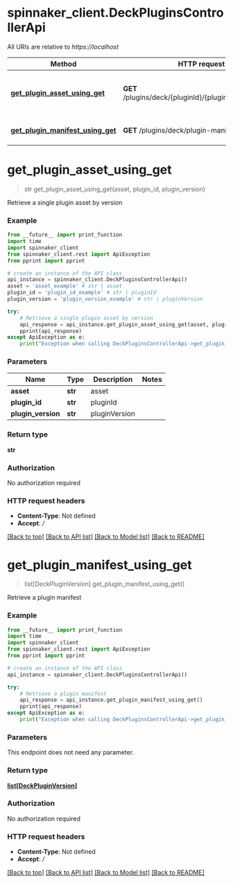 # spinnaker_client.DeckPluginsControllerApi

All URIs are relative to *https://localhost*

Method | HTTP request | Description
------------- | ------------- | -------------
[**get_plugin_asset_using_get**](DeckPluginsControllerApi.md#get_plugin_asset_using_get) | **GET** /plugins/deck/{pluginId}/{pluginVersion}/{asset} | Retrieve a single plugin asset by version
[**get_plugin_manifest_using_get**](DeckPluginsControllerApi.md#get_plugin_manifest_using_get) | **GET** /plugins/deck/plugin-manifest.json | Retrieve a plugin manifest


# **get_plugin_asset_using_get**
> str get_plugin_asset_using_get(asset, plugin_id, plugin_version)

Retrieve a single plugin asset by version

### Example
```python
from __future__ import print_function
import time
import spinnaker_client
from spinnaker_client.rest import ApiException
from pprint import pprint

# create an instance of the API class
api_instance = spinnaker_client.DeckPluginsControllerApi()
asset = 'asset_example' # str | asset
plugin_id = 'plugin_id_example' # str | pluginId
plugin_version = 'plugin_version_example' # str | pluginVersion

try:
    # Retrieve a single plugin asset by version
    api_response = api_instance.get_plugin_asset_using_get(asset, plugin_id, plugin_version)
    pprint(api_response)
except ApiException as e:
    print("Exception when calling DeckPluginsControllerApi->get_plugin_asset_using_get: %s\n" % e)
```

### Parameters

Name | Type | Description  | Notes
------------- | ------------- | ------------- | -------------
 **asset** | **str**| asset | 
 **plugin_id** | **str**| pluginId | 
 **plugin_version** | **str**| pluginVersion | 

### Return type

**str**

### Authorization

No authorization required

### HTTP request headers

 - **Content-Type**: Not defined
 - **Accept**: */*

[[Back to top]](#) [[Back to API list]](../README.md#documentation-for-api-endpoints) [[Back to Model list]](../README.md#documentation-for-models) [[Back to README]](../README.md)

# **get_plugin_manifest_using_get**
> list[DeckPluginVersion] get_plugin_manifest_using_get()

Retrieve a plugin manifest

### Example
```python
from __future__ import print_function
import time
import spinnaker_client
from spinnaker_client.rest import ApiException
from pprint import pprint

# create an instance of the API class
api_instance = spinnaker_client.DeckPluginsControllerApi()

try:
    # Retrieve a plugin manifest
    api_response = api_instance.get_plugin_manifest_using_get()
    pprint(api_response)
except ApiException as e:
    print("Exception when calling DeckPluginsControllerApi->get_plugin_manifest_using_get: %s\n" % e)
```

### Parameters
This endpoint does not need any parameter.

### Return type

[**list[DeckPluginVersion]**](DeckPluginVersion.md)

### Authorization

No authorization required

### HTTP request headers

 - **Content-Type**: Not defined
 - **Accept**: */*

[[Back to top]](#) [[Back to API list]](../README.md#documentation-for-api-endpoints) [[Back to Model list]](../README.md#documentation-for-models) [[Back to README]](../README.md)

